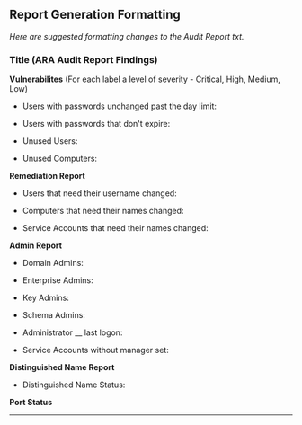 ## Report Generation Formatting 

_Here are suggested formatting changes to the Audit Report txt._

### Title (ARA Audit Report Findings)

**Vulnerabilites** (For each label a level of severity - Critical, High, Medium, Low)
* Users with passwords unchanged past the day limit:

* Users with passwords that don't expire:

* Unused Users:

* Unused Computers:

**Remediation Report**
* Users that need their username changed:

* Computers that need their names changed:

* Service Accounts that need their names changed:

**Admin Report** 
* Domain Admins:
* Enterprise Admins:
* Key Admins:
* Schema Admins:

* Administrator __ last logon:

* Service Accounts without manager set:

**Distinguished Name Report**
* Distinguished Name Status:

**Port Status**

_________________________________________________________________________________________________________________________________________________________________________________

